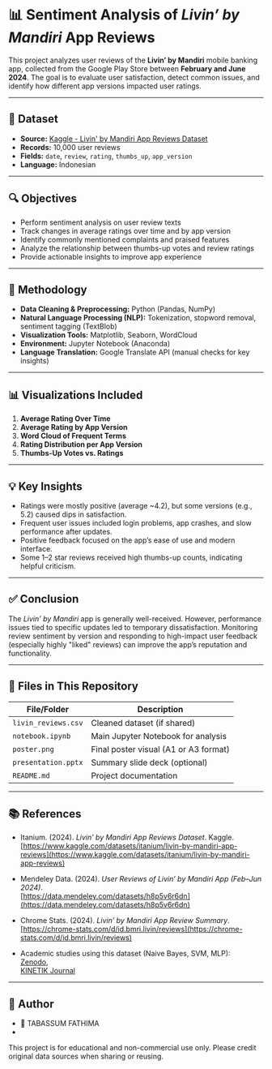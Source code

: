# 📊 Sentiment Analysis of *Livin’ by Mandiri* App Reviews

This project analyzes user reviews of the **Livin’ by Mandiri** mobile banking app, collected from the Google Play Store between **February and June 2024**. The goal is to evaluate user satisfaction, detect common issues, and identify how different app versions impacted user ratings.

---

## 📁 Dataset

- **Source:** [Kaggle - Livin' by Mandiri App Reviews Dataset](https://www.kaggle.com/datasets/itanium/livin-by-mandiri-app-reviews)
- **Records:** 10,000 user reviews
- **Fields:** `date`, `review`, `rating`, `thumbs_up`, `app_version`
- **Language:** Indonesian

---

## 🔍 Objectives

- Perform sentiment analysis on user review texts
- Track changes in average ratings over time and by app version
- Identify commonly mentioned complaints and praised features
- Analyze the relationship between thumbs-up votes and review ratings
- Provide actionable insights to improve app experience

---

## 🧪 Methodology

- **Data Cleaning & Preprocessing:** Python (Pandas, NumPy)
- **Natural Language Processing (NLP):** Tokenization, stopword removal, sentiment tagging (TextBlob)
- **Visualization Tools:** Matplotlib, Seaborn, WordCloud
- **Environment:** Jupyter Notebook (Anaconda)
- **Language Translation:** Google Translate API (manual checks for key insights)

---

## 📊 Visualizations Included

1. **Average Rating Over Time**  
2. **Average Rating by App Version**  
3. **Word Cloud of Frequent Terms**  
4. **Rating Distribution per App Version**  
5. **Thumbs-Up Votes vs. Ratings**

---

## 💡 Key Insights

- Ratings were mostly positive (average ~4.2), but some versions (e.g., 5.2) caused dips in satisfaction.
- Frequent user issues included login problems, app crashes, and slow performance after updates.
- Positive feedback focused on the app’s ease of use and modern interface.
- Some 1–2 star reviews received high thumbs-up counts, indicating helpful criticism.

---

## ✅ Conclusion

The *Livin’ by Mandiri* app is generally well-received. However, performance issues tied to specific updates led to temporary dissatisfaction. Monitoring review sentiment by version and responding to high-impact user feedback (especially highly "liked" reviews) can improve the app’s reputation and functionality.

---

## 📂 Files in This Repository

| File/Folder             | Description                                  |
|-------------------------|----------------------------------------------|
| `livin_reviews.csv`     | Cleaned dataset (if shared)                  |
| `notebook.ipynb`        | Main Jupyter Notebook for analysis           |
| `poster.png`            | Final poster visual (A1 or A3 format)        |
| `presentation.pptx`     | Summary slide deck (optional)                |
| `README.md`             | Project documentation                        |

---

## 📚 References

- Itanium. (2024). *Livin’ by Mandiri App Reviews Dataset*. Kaggle.  
  [https://www.kaggle.com/datasets/itanium/livin-by-mandiri-app-reviews](https://www.kaggle.com/datasets/itanium/livin-by-mandiri-app-reviews)

- Mendeley Data. (2024). *User Reviews of Livin’ by Mandiri App (Feb–Jun 2024)*.  
  [https://data.mendeley.com/datasets/h8p5v6r6dn](https://data.mendeley.com/datasets/h8p5v6r6dn)

- Chrome Stats. (2024). *Livin’ by Mandiri App Review Summary*.  
  [https://chrome-stats.com/d/id.bmri.livin/reviews](https://chrome-stats.com/d/id.bmri.livin/reviews)

- Academic studies using this dataset (Naive Bayes, SVM, MLP):  
  [Zenodo](https://zenodo.org/records/15559669),  
  [KINETIK Journal](https://kinetik.umm.ac.id/index.php/kinetik/article/view/2248)

---

## 📌 Author

- 👤 TABASSUM FATHIMA
- 

This project is for educational and non-commercial use only. Please credit original data sources when sharing or reusing.

